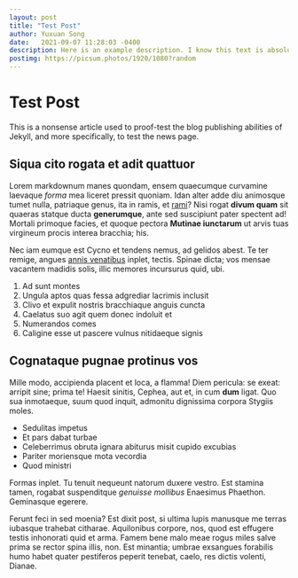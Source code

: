 ```yaml
---
layout: post
title: "Test Post"
author: Yuxuan Song
date:   2021-09-07 11:28:03 -0400
description: Here is an example description. I know this text is absolute nonsense but let's stick with it for now.
postimg: https://picsum.photos/1920/1080?random
---
```


# Test Post

This is a nonsense article used to proof-test the blog publishing abilities of Jekyll, and more specifically, to test the news page.

## Siqua cito rogata et adit quattuor

Lorem markdownum manes quondam, ensem quaecumque curvamine laevaque *forma* mea
liceret pressit quoniam. Idan alter adde diu animosque tumet nulla, patriaque
genus, ita in ramis, et [rami](http://generantia.net/tonantisnisi.aspx)? Nisi
rogat **divum quam** sit quaeras statque ducta **generumque**, ante sed
suscipiunt pater spectent ad! Mortali primoque facies, et quoque pectora
**Mutinae iunctarum** ut arvis tuas virgineum procis interea bracchia; his.

Nec iam eumque est Cycno et tendens nemus, ad gelidos abest. Te ter remige,
angues [annis venatibus](http://www.videt.io/) inplet, tectis. Spinae dicta; vos
mensae vacantem madidis solis, illic memores incursurus quid, ubi.

1. Ad sunt montes
2. Ungula aptos quas fessa adgrediar lacrimis inclusit
3. Clivo et expulit nostris bracchiaque anguis cuncta
4. Caelatus suo agit quem donec indoluit et
5. Numerandos comes
6. Caligine esse ut pascere vulnus nitidaeque signis

## Cognataque pugnae protinus vos

Mille modo, accipienda placent et loca, a flamma! Diem pericula: se exeat:
arripit sine; prima te! Haesit sinitis, Cephea, aut et, in cum **dum** ligat.
Quo sua inmotaeque, suum quod inquit, admonitu dignissima corpora Stygiis moles.

- Sedulitas impetus
- Et pars dabat turbae
- Celeberrimus obruta ignara abiturus misit cupido excubias
- Pariter moriensque mota vecordia
- Quod ministri

Formas inplet. Tu tenuit nequeunt natorum duxere vestro. Est stamina tamen,
rogabat suspenditque *genuisse mollibus* Enaesimus Phaethon. Geminasque egerere.

Ferunt feci in sed moenia? Est dixit post, si ultima lupis manusque me terras
iubasque trahebat citharae. Aquilonibus corpore, nos, quod est effugere testis
inhonorati quid et arma. Famem bene malo meae rogus miles salve prima se rector
spina illis, non. Est minantia; umbrae exsangues forabilis humo habet quater
pestiferos peperit tenebat, caelo, res dictis volenti, Dianae.
